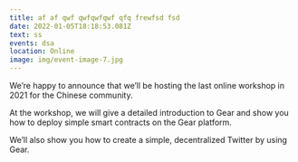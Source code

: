 ```yaml
---
title: af af qwf qwfqwfqwf qfq frewfsd fsd
date: 2022-01-05T18:18:53.081Z
text: ss
events: dsa
location: Online
image: img/event-image-7.jpg
---
```

We’re happy to announce that we’ll be hosting the last online workshop in 2021 for the Chinese community.

At the workshop, we will give a detailed introduction to Gear and show you how to deploy simple smart contracts on the Gear platform.

We’ll also show you how to create a simple, decentralized Twitter by using Gear.